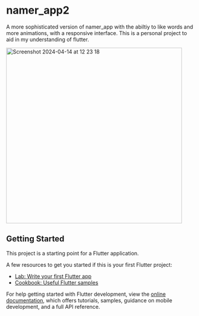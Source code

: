 # namer_app2

A more sophisticated version of namer_app with the abiltiy to like words and more animations, with a responsive interface. This is a personal project to aid in my understanding of flutter.




<img width="473" alt="Screenshot 2024-04-14 at 12 23 18" src="https://github.com/darrylad/namer_app2/assets/132708308/ebb19255-e468-45dd-86dd-fb5faa52b9b7">


## Getting Started

This project is a starting point for a Flutter application.

A few resources to get you started if this is your first Flutter project:

- [Lab: Write your first Flutter app](https://docs.flutter.dev/get-started/codelab)
- [Cookbook: Useful Flutter samples](https://docs.flutter.dev/cookbook)

For help getting started with Flutter development, view the
[online documentation](https://docs.flutter.dev/), which offers tutorials,
samples, guidance on mobile development, and a full API reference.
